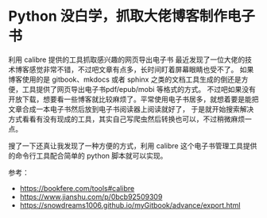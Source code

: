 # Python 没白学，抓取大佬博客制作电子书

利用 calibre 提供的工具抓取感兴趣的网页导出电子书
最近发现了一位大佬的技术博客感觉非常不错，不过吧文章有点多，长时间盯着屏幕眼睛也受不了。
如果博客使用的是 gitbook、mkdocs 或者 sphinx 之类的文档工具生成的倒还是方便，工具提供了网页导出电子书pdf/epub/mobi 等格式的方式。
不过吧如果没有开放下载，想要看一些博客就比较麻烦了。平常使用电子书居多，就想着要是能把文章合成一本电子书然后放到电子书阅读器上阅读就好了，
于是就开始搜索解决方式看看有没有现成的工具，其实自己写爬虫然后转换也可以，不过稍微麻烦一点。

搜了一下还真让我发现了一种方便的方式，利用 calibre 这个电子书管理工具提供的命令行工具配合简单的 python 脚本就可以实现。

参考：

- https://bookfere.com/tools#calibre
- https://www.jianshu.com/p/0bcb92509309
- https://snowdreams1006.github.io/myGitbook/advance/export.html
